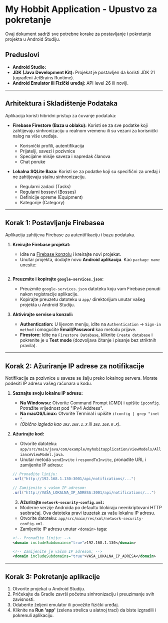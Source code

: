 # My Hobbit Application - Upustvo za pokretanje

Ovaj dokument sadrži sve potrebne korake za postavljanje i pokretanje projekta u Android Studiju.

## Preduslovi

- **Android Studio:**
- **JDK (Java Development Kit):** Projekat je postavljen da koristi JDK 21 (ugrađeni JetBrains Runtime).
- **Android Emulator ili Fizički uređaj:** API level 26 ili noviji.

---
## Arhitektura i Skladištenje Podataka

Aplikacija koristi hibridni pristup za čuvanje podataka:

-   **Firebase Firestore (Baza u oblaku):** Koristi se za sve podatke koji zahtijevaju sinhronizaciju u realnom vremenu ili su vezani za korisnički nalog na više uređaja.
    -   Korisnički profili, autentifikacija
    -   Prijatelji, savezi i pozivnice
    -   Specijalne misije saveza i napredak članova
    -   Chat poruke

-   **Lokalna SQLite Baza:** Koristi se za podatke koji su specifični za uređaj i ne zahtijevaju stalnu sinhronizaciju.
    -   Regularni zadaci (Tasks)
    -   Regularni bossevi (Bosses)
    -   Definicije opreme (Equipment)
    -   Kategorije (Category)

---

## Korak 1: Postavljanje Firebasea

Aplikacija zahtijeva Firebase za autentifikaciju i bazu podataka.

1.  **Kreirajte Firebase projekat:**
    -   Idite na [Firebase konzolu](https://console.firebase.google.com/) i kreirajte novi projekat.
    -   Unutar projekta, dodajte novu **Android aplikaciju**. Kao `package name` unesite:
        ```        com.example.myhobitapplication
        ```

2.  **Preuzmite i kopirajte `google-services.json`:**
    -   Preuzmite `google-services.json` datoteku koju vam Firebase ponudi nakon registracije aplikacije.
    -   Kopirajte preuzetu datoteku u `app/` direktorijum unutar vašeg projekta u Android Studiju.

3.  **Aktivirajte servise u konzoli:**
    -   **Authentication:** U lijevom meniju, idite na `Authentication` -> `Sign-in method` i omogućite **Email/Password** kao metodu prijave.
    -   **Firestore:** Idite na `Firestore Database`, kliknite `Create database` i pokrenite je u **Test mode** (dozvoljava čitanje i pisanje bez striktnih pravila).

---

## Korak 2: Ažuriranje IP adrese za notifikacije

Notifikacije za pozivnice u saveze se šalju preko lokalnog servera. Morate podesiti IP adresu vašeg računara u kodu.

1.  **Saznajte svoju lokalnu IP adresu:**
    -   **Na Windowsu:** Otvorite Command Prompt (CMD) i upišite `ipconfig`. Potražite vrijednost pod "IPv4 Address".
    -   **Na macOS/Linux:** Otvorite Terminal i upišite `ifconfig | grep "inet "`.
    -   *(Obično izgleda kao `192.168.1.X` ili `192.168.0.X`)*.

2.  **Ažurirajte kod:**
    -   Otvorite datoteku: `app/src/main/java/com/example/myhobitapplication/viewModels/AllianceViewModel.java`.
    -   Unutar metoda `sendInvite` i `respondToInvite`, pronađite URL i zamijenite IP adresu:

    ```java
    // Pronađite liniju:
    .url("http://192.168.1.130:3001/api/notifications/...")

    // Zamijenite s vašom IP adresom:
    .url("http://VAŠA_LOKALNA_IP_ADRESA:3001/api/notifications/...")
    ```
    3.  **Ažurirajte `network-security-config.xml`:**
    -   Moderne verzije Androida po defaultu blokiraju neenkriptovani HTTP saobraćaj. Ova datoteka pravi izuzetak za vašu lokalnu IP adresu.
    -   Otvorite datoteku: `app/src/main/res/xml/network-security-config.xml`.
    -   Zamijenite IP adresu unutar `<domain>` taga:

    ```xml
    <!-- Pronađite liniju: -->
    <domain includeSubdomains="true">192.168.1.130</domain>

    <!-- Zamijenite je vašom IP adresom: -->
    <domain includeSubdomains="true">VAŠA_LOKALNA_IP_ADRESA</domain>
    ```

---

## Korak 3: Pokretanje aplikacije

1.  Otvorite projekat u Android Studiju.
2.  Pričekajte da Gradle završi početnu sinhronizaciju i preuzimanje svih zavisnosti.
3.  Odaberite željeni emulator ili povežite fizički uređaj.
4.  Kliknite na **Run 'app'** (zelena strelica u alatnoj traci) da biste izgradili i pokrenuli aplikaciju.
